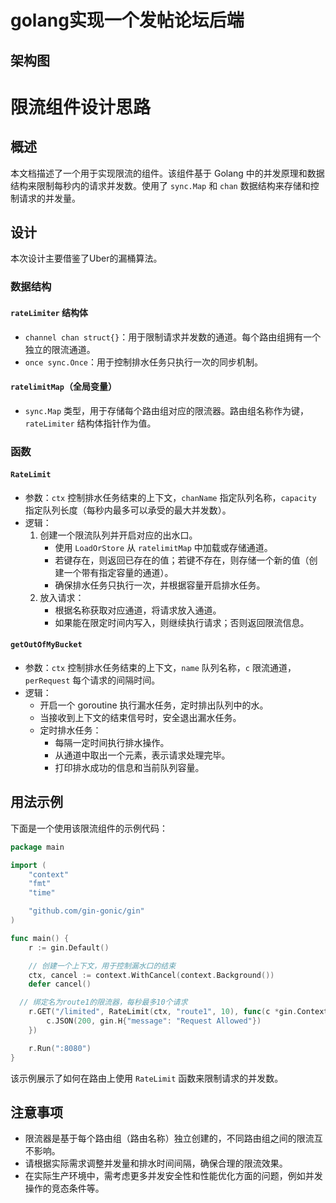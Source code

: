 # golang实现一个发帖论坛后端

## 架构图


# 限流组件设计思路

## 概述
本文档描述了一个用于实现限流的组件。该组件基于 Golang 中的并发原理和数据结构来限制每秒内的请求并发数。使用了 `sync.Map` 和 `chan` 数据结构来存储和控制请求的并发量。

## 设计

本次设计主要借鉴了Uber的漏桶算法。

### 数据结构
#### `rateLimiter` 结构体
- `channel chan struct{}`：用于限制请求并发数的通道。每个路由组拥有一个独立的限流通道。
- `once sync.Once`：用于控制排水任务只执行一次的同步机制。

#### `ratelimitMap`（全局变量）
- `sync.Map` 类型，用于存储每个路由组对应的限流器。路由组名称作为键，`rateLimiter` 结构体指针作为值。

### 函数
#### `RateLimit`
- 参数：`ctx` 控制排水任务结束的上下文，`chanName` 指定队列名称，`capacity` 指定队列长度（每秒内最多可以承受的最大并发数）。
- 逻辑：
  1. 创建一个限流队列并开启对应的出水口。
     - 使用 `LoadOrStore` 从 `ratelimitMap` 中加载或存储通道。
     - 若键存在，则返回已存在的值；若键不存在，则存储一个新的值（创建一个带有指定容量的通道）。
     - 确保排水任务只执行一次，并根据容量开启排水任务。
  2. 放入请求：
     - 根据名称获取对应通道，将请求放入通道。
     - 如果能在限定时间内写入，则继续执行请求；否则返回限流信息。

#### `getOutOfMyBucket`
- 参数：`ctx` 控制排水任务结束的上下文，`name` 队列名称，`c` 限流通道，`perRequest` 每个请求的间隔时间。
- 逻辑：
  - 开启一个 goroutine 执行漏水任务，定时排出队列中的水。
  - 当接收到上下文的结束信号时，安全退出漏水任务。
  - 定时排水任务：
    - 每隔一定时间执行排水操作。
    - 从通道中取出一个元素，表示请求处理完毕。
    - 打印排水成功的信息和当前队列容量。

## 用法示例
下面是一个使用该限流组件的示例代码：

```go
package main

import (
	"context"
	"fmt"
	"time"

	"github.com/gin-gonic/gin"
)

func main() {
	r := gin.Default()

	// 创建一个上下文，用于控制漏水口的结束
	ctx, cancel := context.WithCancel(context.Background())
	defer cancel()

  // 绑定名为route1的限流器，每秒最多10个请求
	r.GET("/limited", RateLimit(ctx, "route1", 10), func(c *gin.Context) {
		c.JSON(200, gin.H{"message": "Request Allowed"})
	})

	r.Run(":8080")
}
```

该示例展示了如何在路由上使用 `RateLimit` 函数来限制请求的并发数。

## 注意事项
- 限流器是基于每个路由组（路由名称）独立创建的，不同路由组之间的限流互不影响。
- 请根据实际需求调整并发量和排水时间间隔，确保合理的限流效果。
- 在实际生产环境中，需考虑更多并发安全性和性能优化方面的问题，例如并发操作的竞态条件等。